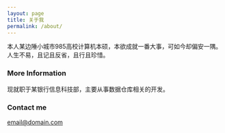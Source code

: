 ```yaml
---
layout: page
title: 关于我
permalink: /about/
---
```


本人某边陲小城市985高校计算机本硕，本欲成就一番大事，可如今却偏安一隅。人生不易，且记且反省，且行且珍惜。
### More Information

现就职于某银行信息科技部，主要从事数据仓库相关的开发。

### Contact me

[email@domain.com](mailto:sunpy1106@qq.com)
